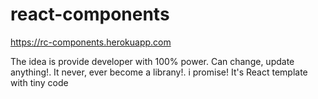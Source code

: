 # react-components
https://rc-components.herokuapp.com

The idea is provide developer with 100% power. Can change, update anything!.
It never, ever become a librany!. i promise!
It's React template with tiny code

